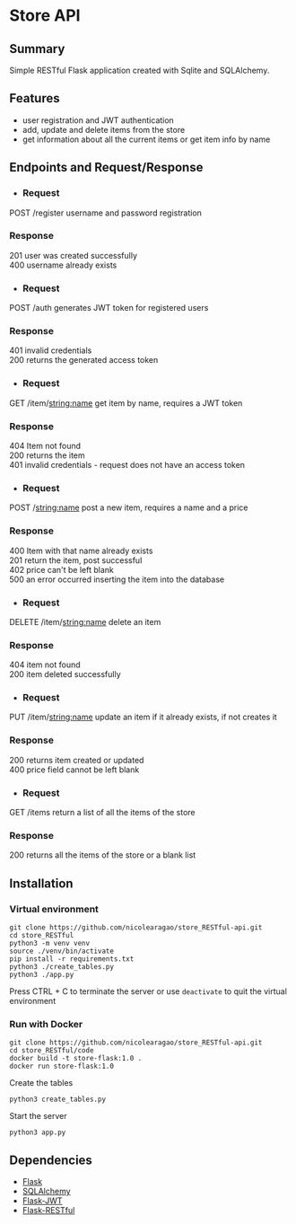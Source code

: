 # Store API

## Summary
Simple RESTful Flask application created with Sqlite and SQLAlchemy.

## Features

- user registration and JWT authentication
- add, update and delete items from the store
- get information about all the current items or get item info by name 

## Endpoints and Request/Response

- ### Request
POST  /register  username and password registration 
  ### Response 
201 user was created successfully<br/>
400 username already exists

- ### Request 
POST /auth generates JWT token for registered users
  ### Response
401 invalid credentials<br/> 
200 returns the generated access token 

- ### Request 
GET /item/<string:name> get item by name, requires a JWT token 
  ### Response
404 Item not found<br/>
200 returns the item<br/>
401 invalid credentials - request does not have an access token 

- ### Request 
POST /<string:name> post a new item, requires a name and a price 
  ### Response
400 Item with that name already exists<br/>
201 return the item, post successful<br/>
402 price can't be left blank<br/> 
500 an error occurred inserting the item into the database

- ### Request 
DELETE /item/<string:name> delete an item 
  ### Response
404 item not found<br/> 
200 item deleted successfully

- ### Request 
PUT /item/<string:name> update an item if it already exists, if not creates it 
  ### Response
200 returns item created or updated<br/> 
400 price field cannot be left blank 

- ### Request 
GET /items return a list of all the items of the store 
  ### Response
200 returns all the items of the store or a blank list 


## Installation

### Virtual environment
```
git clone https://github.com/nicolearagao/store_RESTful-api.git
cd store_RESTful
python3 -m venv venv
source ./venv/bin/activate
pip install -r requirements.txt
python3 ./create_tables.py
python3 ./app.py
```
Press CTRL + C to terminate the server or use ``` deactivate ``` to quit the virtual environment

### Run with Docker

```
git clone https://github.com/nicolearagao/store_RESTful-api.git
cd store_RESTful/code
docker build -t store-flask:1.0 .
docker run store-flask:1.0
```
Create the tables
```
python3 create_tables.py

```
Start the server

```
python3 app.py

```

## Dependencies

- [Flask](https://github.com/pallets/flask)
- [SQLAlchemy](https://github.com/zzzeek/sqlalchemy)
- [Flask-JWT](https://github.com/mattupstate/flask-jwt)
- [Flask-RESTful](https://github.com/flask-restful/flask-restful)







